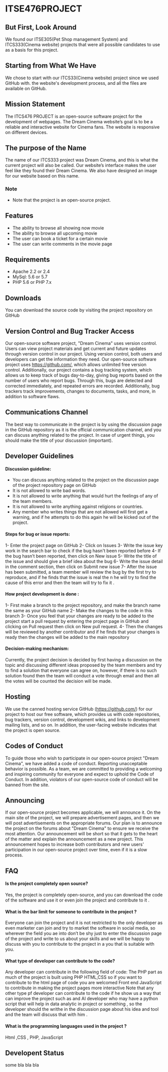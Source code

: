 # ITSE476PROJECT

## But First, Look Around
We found our ITSE305(Pet Shop management System) and ITCS333(Cinema website) projects that were all possible candidates to use as a basis for this project.

## Starting from What We Have
We chose to start with our ITCS33(Cinema website) project since we used GitHub with. the website's development process, and all the files are available on GitHub.

## Mission Statement
The ITCS476 PROJECT is an open-source software project for the development of webpages. The Dream Cinema website’s goal is to be a reliable and interactive website for Cinema fans. The website is responsive on different devices.

## The purpose of the Name
The name of our ITCS333 project was Dream Cinema, and this is what the current project will also be called. Our website’s interface makes the user feel like they found their Dream Cinema. We also have designed an image for our website based on this name.

### Note
- Note that the project is an open-source project.

## Features 
- The ability to browse all showing now movie
- The ability to browse all upcoming movie
- The user can book a ticket for a certain movie
- The user can write comments in the movie page


## Requirements 
- Apache 2.2 or 2.4
- MySql: 5.6 or 5.7
- PHP  5.6 or PHP 7.x

## Downloads
You can download the source code by visiting the project repository on GitHub

## Version Control and Bug Tracker Access
Our open-source software project, "Dream Cinema" uses version control. Users can view project materials and get current and future updates through version control in our project. Using version control, both users and developers can get the information they need. Our open-source software project uses https://github.com/, which allows unlimited free version control.
Additionally, our project contains a bug tracking system, which allows us to keep track of bugs day-to-day, giving bug reports based on the number of users who report bugs. Through this, bugs are detected and corrected immediately, and repeated errors are recorded. Additionally, bug trackers track improvements, changes to documents, tasks, and more, in addition to software flaws.

## Communications Channel
The best way to communicate in the project is by using the discussion page in the GitHub repository as it is the official communication channel, and you can discuss anything related to the project. In case of urgent things, you should make the title of your discussion (important).

## Developer Guidelines
#### Discussion guideline:
- You can discuss anything related to the project on the discussion page of the project repository page on GitHub 
- It is not allowed to write bad words.
- It is not allowed to write anything that would hurt the feelings of any of the team members.
- It is not allowed to write anything against religions or countries. 
- Any member who writes things that are not allowed will first get a warning, and if he attempts to do this again he will be kicked out of the project.  
#### Steps for bug or issue reports: 
1- Enter the project page on GitHub 
2- Click on Issues
3- Write the issue key work in the search bar to check if the bug hasn't been reported before 
4- If the bug hasn’t been reported, then click on New issue
5- Write the title of the issue and should give a brief idea about the bug 
6- Write the issue detail in the comment section, then click on Submit new issue
7- After the issue has been submitted, a team member will review the bug by the first try to reproduce, and if he finds that the issue is real the n he will try to find the cause of this error and then the team will try to fix it .

#### How project development is done : 
1- First make a branch to the project repository, and make the branch name the same as your GitHub name 
2- Make the changes to the code in this branch 
3- Once you feel that your changes are ready to be added to the project start a pull request by entering the project page in GitHub and clicking on Pull request then click on New pull request. 
4- Then the changes will be reviewed by another contributor  and if he finds that your changes is ready then the changes will be added to the main repository

#### Decision-making mechanism: 
Currently, the project decision is decided by first having a discussion on the topic and discussing different ideas proposed by the team members and try to find a solution that everyone can agree on, however, if there is no such solution found then the team will conduct a vote through email and then all the votes will be counted the decision will be made.

## Hosting
We use the canned hosting service GitHub (https://github.com/) for our project to host our free software, which provides us with code repositories, bug trackers, version control, development wikis, and links to development mailing lists, and so on. In addition, the user-facing website indicates that the project is open source.

## Codes of Conduct
To guide those who wish to participate in our open-source project "Dream Cinema", we have added a code of conduct. Reporting unacceptable behavior is possible. As a team, we are committed to providing a welcoming and inspiring community for everyone and expect to uphold the Code of Conduct. In addition, violators of our open-source code of conduct will be banned from the site.

## Announcing
If our open-source project becomes applicable, we will announce it. On the main site of the project, we will prepare advertisement pages, and then we will post advertisements on the appropriate forums. Our plan is to announce the project on the forums about "Dream Cinema" to ensure we receive the most attention. Our announcement will be short so that it gets to the heart of the matter and explain the announcement as a new project. This announcement hopes to increase both contributors and new users' participation in our open-source project over time, even if it is a slow process.


## FAQ
#### Is the project completely open source? 
Yes, the project is completely open-source, and you can download the code of the software and use it or even join the project and contribute to it . 

#### What is the bar limit for someone to contribute in the project ?
Everyone can join the project and it is not restricted to the only developer as even marketer can join and try to market the software in social media, so wherever the field you ae into don’t be shy just to enter the discussion page of the project and write to us about your skills and we will be happy to discuss with you to contribute to the project in a you that is suitable with you.

#### What type of developer can contribute to the code? 
Any developer can contribute  in the following  field of code: 
The PHP part as much of the project is built using PHP
HTML,CSS so if you want to contribute to the html page of code you are welcomed
Front end JavaScript to contribute in making the project pages more interactive 
Note that any other type pf developer can contribute to the code if he show us a way that can improve the project such as and AI developer who may have a python script that will help in data analytic in project or something , so the developer should the writhe in the discussion page about his idea and tool and the team will discuss that with him . 

#### What is the programming languages used in the project ? 
Html ,CSS , PHP, JavaScript

## Developent Status
some bla bla bla





